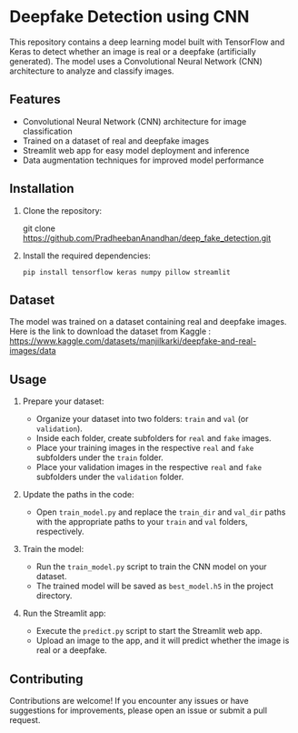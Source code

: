 # Deepfake Detection using CNN

This repository contains a deep learning model built with TensorFlow and Keras to detect whether an image is real or a deepfake (artificially generated). The model uses a Convolutional Neural Network (CNN) architecture to analyze and classify images.

## Features

- Convolutional Neural Network (CNN) architecture for image classification
- Trained on a dataset of real and deepfake images
- Streamlit web app for easy model deployment and inference
- Data augmentation techniques for improved model performance

## Installation

1. Clone the repository:
   
   git clone https://github.com/PradheebanAnandhan/deep_fake_detection.git

2. Install the required dependencies:
   
   `pip install tensorflow keras numpy pillow streamlit`

## Dataset

The model was trained on a dataset containing real and deepfake images. Here is the link to download the dataset from Kaggle : https://www.kaggle.com/datasets/manjilkarki/deepfake-and-real-images/data

## Usage

1. Prepare your dataset:
   - Organize your dataset into two folders: `train` and `val` (or `validation`).
   - Inside each folder, create subfolders for `real` and `fake` images.
   - Place your training images in the respective `real` and `fake` subfolders under the `train` folder.
   - Place your validation images in the respective `real` and `fake` subfolders under the `validation` folder.

2. Update the paths in the code:
   - Open `train_model.py` and replace the `train_dir` and `val_dir` paths with the appropriate paths to your `train` and `val` folders, respectively.

3. Train the model:
   - Run the `train_model.py` script to train the CNN model on your dataset.
   - The trained model will be saved as `best_model.h5` in the project directory.

4. Run the Streamlit app:
   - Execute the `predict.py` script to start the Streamlit web app.
   - Upload an image to the app, and it will predict whether the image is real or a deepfake.

## Contributing

Contributions are welcome! If you encounter any issues or have suggestions for improvements, please open an issue or submit a pull request.
